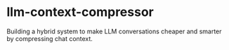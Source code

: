 # llm-context-compressor
Building a hybrid system to make LLM conversations cheaper and smarter by compressing chat context.
